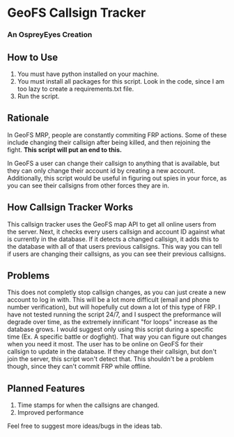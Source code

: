 # GeoFS Callsign Tracker
### An OspreyEyes Creation

## How to Use
1. You must have python installed on your machine.
2. You must install all packages for this script. Look in the code, since I am too lazy to create a requirements.txt file.
3. Run the script.

## Rationale
In GeoFS MRP, people are constantly commiting FRP actions. Some of these include changing their callsign after being killed, and then rejoining the fight.
**This script will put an end to this.**

In GeoFS a user can change their callsign to anything that is available, but they can only change their account id by creating a new account.
Additionally, this script would be useful in figuring out spies in your force, as you can see their callsigns from other forces they are in.


## How Callsign Tracker Works
This callsign tracker uses the GeoFS map API to get all online users from the server.
Next, it checks every users callsign and account ID against what is currently in the database.
If it detects a changed callsign, it adds this to the database with all of that users previous callsigns.
This way you can tell if users are changing their callsigns, as you can see their previous callsigns.

## Problems
This does not completly stop callsign changes, as you can just create a new account to log in with. This will be a lot more difficult (email and phone number verification), but will hopefully cut down a lot of this type of FRP.
I have not tested running the script 24/7, and I suspect the preformance will degrade over time, as the extremely innificant "for loops" increase as the database grows. I would suggest only using this script during a specific time (Ex. A specific battle or dogfight). That way you can figure out changes when you need it most.
The user has to be online on GeoFS for their callsign to update in the database. If they change their callsign, but don't join the server, this script won't detect that. This shouldn't be a problem though, since they can't commit FRP while offline.

## Planned Features
1. Time stamps for when the callsigns are changed.
2. Improved performance

Feel free to suggest more ideas/bugs in the ideas tab.
